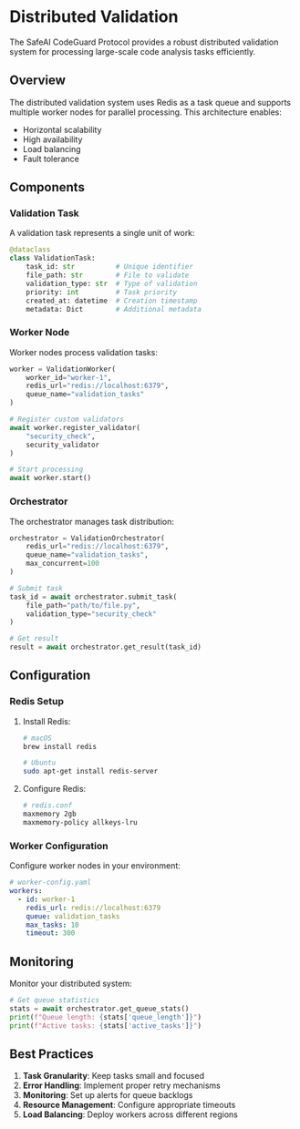 # Distributed Validation

The SafeAI CodeGuard Protocol provides a robust distributed validation system for processing large-scale code analysis tasks efficiently.

## Overview

The distributed validation system uses Redis as a task queue and supports multiple worker nodes for parallel processing. This architecture enables:

- Horizontal scalability
- High availability
- Load balancing
- Fault tolerance

## Components

### Validation Task

A validation task represents a single unit of work:

```python
@dataclass
class ValidationTask:
    task_id: str          # Unique identifier
    file_path: str        # File to validate
    validation_type: str  # Type of validation
    priority: int         # Task priority
    created_at: datetime  # Creation timestamp
    metadata: Dict        # Additional metadata
```

### Worker Node

Worker nodes process validation tasks:

```python
worker = ValidationWorker(
    worker_id="worker-1",
    redis_url="redis://localhost:6379",
    queue_name="validation_tasks"
)

# Register custom validators
await worker.register_validator(
    "security_check",
    security_validator
)

# Start processing
await worker.start()
```

### Orchestrator

The orchestrator manages task distribution:

```python
orchestrator = ValidationOrchestrator(
    redis_url="redis://localhost:6379",
    queue_name="validation_tasks",
    max_concurrent=100
)

# Submit task
task_id = await orchestrator.submit_task(
    file_path="path/to/file.py",
    validation_type="security_check"
)

# Get result
result = await orchestrator.get_result(task_id)
```

## Configuration

### Redis Setup

1. Install Redis:
   ```bash
   # macOS
   brew install redis
   
   # Ubuntu
   sudo apt-get install redis-server
   ```

2. Configure Redis:
   ```bash
   # redis.conf
   maxmemory 2gb
   maxmemory-policy allkeys-lru
   ```

### Worker Configuration

Configure worker nodes in your environment:

```yaml
# worker-config.yaml
workers:
  - id: worker-1
    redis_url: redis://localhost:6379
    queue: validation_tasks
    max_tasks: 10
    timeout: 300
```

## Monitoring

Monitor your distributed system:

```python
# Get queue statistics
stats = await orchestrator.get_queue_stats()
print(f"Queue length: {stats['queue_length']}")
print(f"Active tasks: {stats['active_tasks']}")
```

## Best Practices

1. **Task Granularity**: Keep tasks small and focused
2. **Error Handling**: Implement proper retry mechanisms
3. **Monitoring**: Set up alerts for queue backlogs
4. **Resource Management**: Configure appropriate timeouts
5. **Load Balancing**: Deploy workers across different regions
